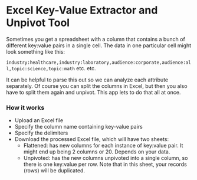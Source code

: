 # Excel Key-Value Extractor and Unpivot Tool
Sometimes you get a spreadsheet with a column that contains a bunch of different key:value pairs in a single cell. The data in one particular cell might look something like this:

```industry:healthcare,industry:laboratory,audience:corporate,audience:all,topic:science,topic:math``` etc. etc. 

It can be helpful to parse this out so we can analyze each attribute separately. Of course you can split the columns in Excel, but then you also have to split them again and unpivot. This app lets to do that all at once.

### How it works
- Upload an Excel file
- Specify the column name containing key-value pairs
- Specify the delimiters
- Download the processed Excel file, which will have two sheets: 
  - Flattened: has new columns for each instance of key:value pair. It might end up being 2 columns or 20. Depends on your data. 
  - Unpivoted: has the new columns unpivoted into a single column, so there is one key:value per row. Note that in this sheet, your records (rows) will be duplicated.
